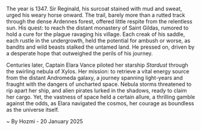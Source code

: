 
The year is 1347.  Sir Reginald, his surcoat stained with mud and sweat, urged his weary horse onward.  The trail, barely more than a rutted track through the dense Ardennes forest, offered little respite from the relentless sun.  His quest: to reach the distant monastery of Saint Gildas, rumored to hold a cure for the plague ravaging his village.  Each creak of his saddle, each rustle in the undergrowth, held the potential for ambush or worse, as bandits and wild beasts stalked the untamed land.  He pressed on, driven by a desperate hope that outweighed the perils of his journey.

Centuries later, Captain Elara Vance piloted her starship *Stardust* through the swirling nebula of Xylos.  Her mission: to retrieve a vital energy source from the distant Andromeda galaxy, a journey spanning light-years and fraught with the dangers of uncharted space.  Nebula storms threatened to rip apart her ship, and alien pirates lurked in the shadows, ready to claim her cargo.  Yet, the vastness of space held a certain allure, a thrilling gamble against the odds, as Elara navigated the cosmos, her courage as boundless as the universe itself.

~ By Hozmi - 20 January 2025
